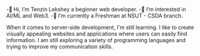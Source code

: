 -👋 Hi, I’m Tenzin Lekshey a beginner web developer.
-👀 I’m interested in AI/ML and Web3.
-🌱 I’m currently a Freshman at NSUT - CSDA branch.

When it comes to server-side development, I'm still learning.
I like to create visually appealing websites and applications where users can easily find information. I am still exploring a variety of programming languages and trying to improve my communication skills.
<!---
Tenlekshe/Tenlekshe is a ✨ special ✨ repository because its `README.md` (this file) appears on your GitHub profile.
You can click the Preview link to take a look at your changes.
--->
